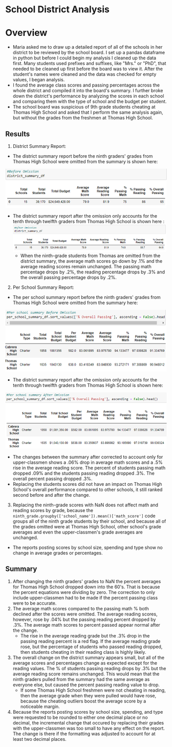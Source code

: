 # School District Analysis

# Overview
- Maria asked me to draw up a detailed report of all of the schools in her district to be reviewed by the school board. I set up a pandas dataframe in python but before I could begin my analysis I cleaned up the data first. Many students used prefixes and suffixes, like "Mrs." or "PhD", that needed to be cleaned up first before the board was to view it. After the student's names were cleaned and the data was checked for empty values, I began analysis.
- I found the average class scores and passing percentages across the whole district and compiled it into the board's summary. I further broke down the district's performance by analyzing the scores in each school and comparing them with the type of school and the budget per student. 
- The school board was suspicious of 9th grade students cheating at Thomas High School and asked that I perform the same analysis again, but without the grades from the freshmen at Thomas High School.

## Results
1. District Summary Report:
- The district summary report before the ninth graders' grades from Thomas High School were omitted from the summary is shown here: 
  
![d-summary-before-omission](https://github.com/taherrin92/School_District_Analysis/blob/main/Resources/Before-Omission.png)


   - The district summary report after the omission only accounts for the tenth through twelfth graders from Thomas High School is shown here : ![d-summary-before-omission](https://github.com/taherrin92/School_District_Analysis/blob/main/Resources/After-Omission.png)
      - When the ninth-grade students from Thomas are omitted from the district summary, the average math scores go down by .1% and the average reading scores remain unchanged. The passing math percentage drops by .2%, the reading percentage drops by .3% and the overall passing percentage drops by .2%.

2. Per School Summary Report:
- The per school summary report before the ninth graders' grades from Thomas High School were omitted from the summary here: 


![ps-summary-before-omission](https://github.com/taherrin92/School_District_Analysis/blob/main/Resources/Per_school-Before-Omission.png)


  - The district summary report after the omission only accounts for the tenth through twelfth graders from Thomas High School is shown here: 

![Per_school-After-Omission](https://github.com/taherrin92/School_District_Analysis/blob/main/Resources/Per_school-After-Omission.png)


  - The changes between the summary after corrected to account only for upper-classmen shows a .06% drop in average math scores and a .5% rise in the average reading score. The percent of students passing math dropped .09% and the students passing reading dropped .3%. The overall percent passing dropped .3%.
  - Replacing the students scores did not have an impact on Thomas High School's overall performance compared to other schools, it still ranked second before and after the change.

3. Replacing the ninth-grade scores with NaN does not affect math and reading scores by grade, because the `ninth_grade.groupby(['school_name']).mean()['math_score']` code groups all of the ninth grade students by their school, and because all of the grades omitted were at Thomas High School, other school's grade averages and even the upper-classmen's grade averages are unchanged. 
- The reports posting scores by school size, spending and type show no change in average grades or percentages.

## Summary
1.  After changing the ninth graders' grades to NaN the percent averages for Thomas High School dropped down into the 60's. That is because the percent equations were dividing by zero. The correction to only include upper-classmen had to be made if the percent passing class were to be accurate.
2. The average math scores compared to the passing math % both declined after the scores were omitted. The average reading scores, however, rose by .04% but the passing reading percent dropped by .3%. The average math scores to percent passed appear normal after the change.
   - The rise in the average reading grade but the .3% drop in the passing reading percent is a red flag. If the average reading grade rose, but the percentage of students who passed reading dropped, then students cheating in their reading class is highly likely.
3. The overall change on the district summary appears small, but all of the average scores and percentages change as expected except for the reading values. The % of students passing reading drops by .3% but the average reading score remains unchanged. This would mean that the ninth graders pulled from the summary had the same average as everyone else, but caused the percent passing reading value to drop. 
   - If some Thomas High School freshmen were not cheating in reading, then the average grade when they were pulled would have rose, because the cheating outliers boost the average score by a noticeable margin.
4. Because the reports posting scores by school size, spending, and type were requested to be rounded to either one decimal place or no decimal, the incremental change that occured by replacing their grades with the upper-classmen was too small to have any effect on the report. The change is there if the formatting was adjusted to account for at least two decimal places.
